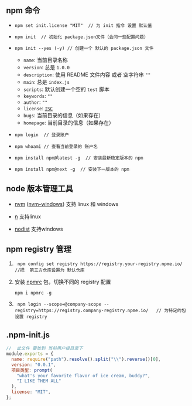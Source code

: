 ## npm 命令

- ```
  npm set init.license "MIT"  // 为 init 指令 设置 默认值
  ```

- ```shell
  npm init  // 初始化 package.json文件（会问一些配置问题）
  ```

- ```
  npm init --yes (-y) // 创建一个 默认的 package.json 文件
  ```

  - `name`: 当前目录名称
  - `version`: 总是 `1.0.0`
  - `description`:  使用 README 文件内容 或者 空字符串 `""`
  - `main`: 总是 `index.js`
  - `scripts`:  默认创建一个空的 `test` 脚本
  - `keywords`: `""`
  - `author`: `""`
  - `license`: [`ISC`](https://opensource.org/licenses/ISC)
  - `bugs`: 当前目录的信息（如果存在）
  - `homepage`: 当前目录的信息（如果存在）

- ```bash
  npm login  // 登录账户
  ```

- ```shell
  npm whoami // 查看当前登录的 账户名
  ```

- ```shell
  npm install npm@latest -g  // 安装最新稳定版本的 npm
  ```

- ```shell
  npm install npm@next -g  // 安装下一版本的 npm
  ```
  

## node 版本管理工具

- [nvm](https://github.com/creationix/nvm) ([nvm-windows](https://github.com/coreybutler/nvm-windows))    支持 linux 和 windows

- [n](https://github.com/tj/n)  支持linux
- [nodist](https://github.com/marcelklehr/nodist)  支持windows

## npm registry 管理


1. ```shell
    npm config set registry https://registry.your-registry.npme.io/  //把  第三方仓库设置为 默认仓库
    ```
    
2. 安装 [npmrc](https://www.npmjs.com/package/npmrc)  包，切换不同的 registry  配置   

    ```shell
    npm i npmrc -g
    ```

3. ```shell
    npm login --scope=@company-scope --registry=https://registry.company-registry.npme.io/   // 为特定的包 设置 registry 
    ```

    

##  .npm-init.js

```javascript
//  此文件 要放到 当前用户根目录下
module.exports = {
  name: require("path").resolve().split("\\").reverse()[0],
  version: "0.0.1",
  项目类型: prompt(
    "what's your favorite flavor of ice cream, buddy?",
    "I LIKE THEM ALL"
  ),
  license: "MIT",
};
```

